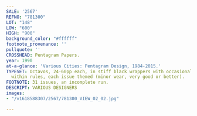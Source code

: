```yaml
---
SALE: '2567'
REFNO: "781300"
LOT: "148"
LOW: "600"
HIGH: "900"
background_color: "#ffffff"
footnote_provenance: ''
pullquote: ''
CROSSHEAD: Pentagram Papers.
year: 1990
at-a-glance: 'Various Cities: Pentagram Design, 1984-2015.'
TYPESET: Octavos, 24-60pp each, in stiff black wrappers with occasional cover image
  within rules, each issue themed (minor wear, very good or better).
FOOTNOTE: 31 issues, an incomplete run.
DESCRIPT: VARIOUS DESIGNERS
images:
- "/v1618588307/2567/781300_VIEW_02_02.jpg"

---
```

